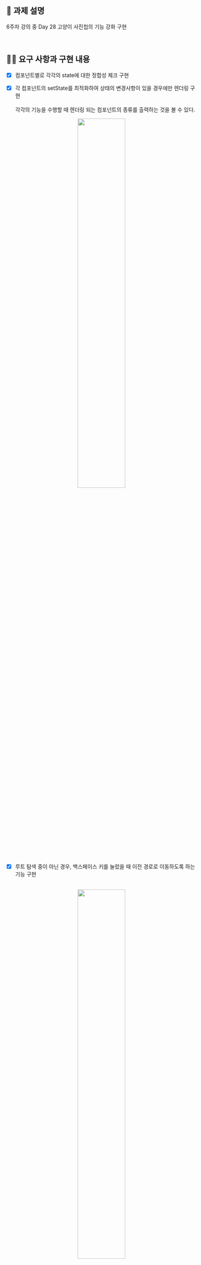 ## 📌 과제 설명

6주차 강의 중 Day 28 고양이 사진첩의 기능 강화 구현

<br />

## 👩‍💻 요구 사항과 구현 내용

- [x] 컴포넌트별로 각각의 state에 대한 정합성 체크 구현

- [x] 각 컴포넌트의 setState를 최적화하여 상태의 변경사항이 있을 경우에만 렌더링 구현
      <br><br>
      각각의 기능을 수행할 때 렌더링 되는 컴포넌트의 종류를 출력하는 것을 볼 수 있다.

<p align="center">
	<img src="https://user-images.githubusercontent.com/57757719/133134947-9d33c45b-4214-44cc-b943-82881bfe3da6.gif" width="50%"/>
</p>

- [x] 루트 탐색 중이 아닌 경우, 백스페이스 키를 눌렀을 때 이전 경로로 이동하도록 하는 기능 구현
      <br><br>

<p align="center">
	<img src="https://user-images.githubusercontent.com/57757719/133134965-65b99616-3b5c-4d4e-a723-6dc0fab022da.gif" width="50%"/>
</p>

<br />

## ✅ PR 포인트 & 궁금한 점
